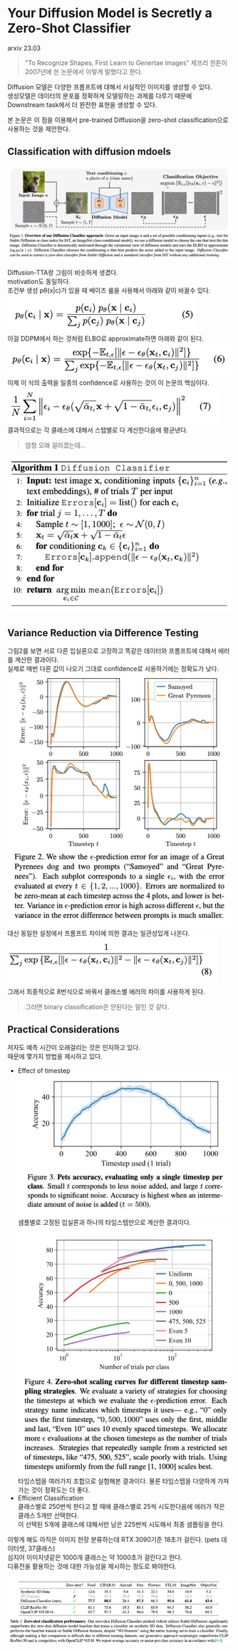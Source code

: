 Your Diffusion Model is Secretly a Zero-Shot Classifier
===  
arxiv 23.03

> "To Recognize Shapes, First Learn to Genertae Images"
> 제프리 힌튼이 2007년에 쓴 논문에서 이렇게 말했다고 한다.

Diffusion 모델은 다양한 프롬프트에 대해서 사실적인 이미지를 생성할 수 있다.  
생성모델은 데이터의 분포를 정확하게 모델링하는 과제를 다루기 때문에   
Downstream task에서 더 완전한 표현을 생성할 수 있다.

본 논문은 이 점을 이용해서 pre-trained Diffusion을 zero-shot classification으로 사용하는 것을 제안한다.  


## Classification with diffusion mdoels
![img.png](img.png)  

Diffusion-TTA랑 그림이 비슷하게 생겼다.  
motivation도 동일하다.  
조건부 생성 pθ(x|c)가 있을 때 베이즈 룰을 사용해서 아래와 같이 바꿀수 있다.  
![img_2.png](img_2.png)  
이걸 DDPM에서 하는 것처럼 ELBO로 approximate하면 아래와 같이 된다.  
![img_3.png](img_3.png)  
이제 이 식의 출력을 일종의 confidence로 사용하는 것이 이 논문의 핵심이다.  
![img_4.png](img_4.png)  
결과적으로는 각 클래스에 대해서 스텝별로 다 계산한다음에 평균낸다.  
> 엄청 오래 걸리겠는데...  

![img_1.png](img_1.png)  

## Variance Reduction via Difference Testing  
그림2를 보면 서로 다른 입실론으로 고정하고 똑같은 데이터와 프롬프트에 대해서 에러를 계산한 결과이다.  
실제로 매번 다른 값이 나오기 그대로 confidence로 사용하기에는 정확도가 낮다.  
![img_5.png](img_5.png)  
대신 동일한 설정에서 프롬프트 차이에 의한 결과는 일관성있게 나온다.  
![img_6.png](img_6.png)  
그래서 최종적으로 8번식으로 바꿔서 클래스별 에러의 차이를 사용하게 된다.   
> 그러면 binary classification은 안된다는 말인 것 같다.  

## Practical Considerations  
저자도 예측 시간이 오래걸리는 것은 인지하고 있다.  
때문에 몇가지 방법을 제시하고 있다.  
* Effect of timestep  
    ![img_7.png](img_7.png)  
    샘플별로 고정된 입실론과 하나의 타임스텝만으로 계산한 결과이다.
    ![img_8.png](img_8.png)  
    타임스텝을 여러가지 조합으로 실험해본 결과이다.
    물론 타임스텝을 다양하게 가져가는 것이 정확도는 더 좋다.
* Efficient Classification  
    클래스별로 250번씩 한다고 할 때에 클래스별로 25씩 시도한다음에 에러가 작은 클래스 5개만 선택한다.  
    이 선택된 5개에 클래스에 대해서만 남은 225번씩 시도해서 최종 샘플링을 한다.  

이렇게 해도 아직은 이미지 한장 분류하는데 RTX 3090기준 18초가 걸린다. (pets 데이터셋, 37클래스)  
심지어 이미지넷같은 1000개 클래스는 약 1000초가 걸린다고 한다.  
디퓨전을 활용하는 것에 대한 가능성을 제시하는 정도로 봐야한다.  

![img_9.png](img_9.png)  
